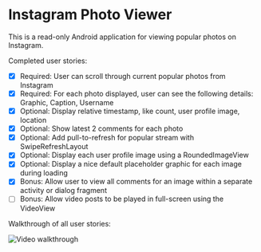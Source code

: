 # Instagram Photo Viewer

This is a read-only Android application for viewing popular photos on Instagram.

Completed user stories:

 * [x] Required: User can scroll through current popular photos from Instagram
 * [x] Required: For each photo displayed, user can see the following details: Graphic, Caption, Username
 * [x] Optional: Display relative timestamp, like count, user profile image, location
 * [x] Optional: Show latest 2 comments for each photo
 * [x] Optional: Add pull-to-refresh for popular stream with SwipeRefreshLayout
 * [x] Optional: Display each user profile image using a RoundedImageView
 * [x] Optional: Display a nice default placeholder graphic for each image during loading
 * [x] Bonus: Allow user to view all comments for an image within a separate activity or dialog fragment
 * [ ] Bonus: Allow video posts to be played in full-screen using the VideoView

Walkthrough of all user stories:

![Video walkthrough](http://i.imgur.com/jhbrCFS.gif)
